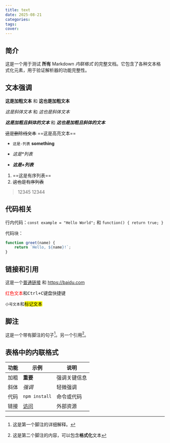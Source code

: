 ```yaml
---
title: text
date: 2025-08-21
categories:
tags:
cover:
---
```

## 简介
这是一个用于测试 **所有** Markdown _内联格式_ 的完整文档。它包含了各种文本格式化元素，用于验证解析器的功能完整性。

## 文本强调

**这是加粗文本** 和 __这也是加粗文本__

*这是斜体文本* 和 _这也是斜体文本_

***这是加粗且斜体的文本*** 和 ___这也是加粗且斜体的文本___

~~这是删除线文本~~
==这是高亮文本==

- `这是-列表` __something__
* *这是\*列表*
+ ***这是+列表***
1. ==这是有序列表==
2. ~~这也是有序列表~~
> 12345
> 12344


## 代码相关

行内代码：`const example = "Hello World";` 和 `function() { return true; }`

代码块：
```javascript
function greet(name) {
    return `Hello, ${name}!`;
}
```

## 链接和引用

这是一个[普通链接](https://www.example.com) 和 https://baidu.com

<span style="color: red;">红色文本</span>和<kbd>Ctrl+C</kbd>键盘快捷键

<small>小号文本</small>和<mark>标记文本</mark>

## 脚注
这是一个带有脚注的句子[^1]。另一个引用[^2]。

[^1]: 这是第一个脚注的详细解释。
[^2]: 这是第二个脚注的内容，可以包含**格式化**文本

## 表格中的内联格式

| 功能  | 示例                        | 说明     |
| --- | ------------------------- | ------ |
| 加粗  | **重要**                    | 强调关键信息 |
| 斜体  | *强调*                      | 轻微强调   |
| 代码  | `npm install`             | 命令或代码  |
| 链接  | [访问](https://example.com) | 外部资源   |
